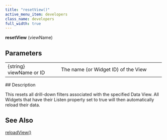 ```yaml
---
title: "resetView()"
active_menu_item: developers
class_name: developers
full_width: true
---
```



**resetView** (viewName)

## Parameters

<table>
<tr>
<td width="202">
{string} viewName or ID

</td>
<td width="17">
</td>
<td width="661">
The name (or Widget ID) of the View

</td>
</tr>
</table>
## Description

This resets all drill-down filters associated with the specified Data View. All Widgets that have their Listen property set to true will then automatically reload their data.

## See Also

[reloadView()](reloadview.htm)


